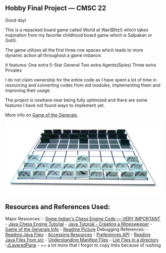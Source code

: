 ## Hobby Final Project — CMSC 22

Good day! 

This is a repacked board game called World at War(Blitz!) which takes inspiration from my favorite childhood
board game which is Salpakan or GotG.

The game utilizes all the first three row spaces which leads to more dynamic action all throughout a game instance.

It features:
One extra 5-Star General
Two extra Agents(Spies)
Three extra Privates

I do not claim ownership for the entire code as I have spent a lot of time in resourcing and converting codes from old
modules, implementing them and improving their usage. 

The project is nowhere near being fully optimized and there are some features I have not found ways to implement yet.

More info on [Game of the Generals](http://www.geekyhobbies.com/game-of-the-generals-aka-salpakan-review-and-rules/).

![Game of the Generals](./gog2.png)

## Resources and References Used:

Major Resources:
    - [Some Indian's Chess Engine Code — VERY IMPORTANT](https://github.com/amir650/AxisWidow-Chess)
    - [Java Chess Engine Tutorial](https://www.youtube.com/watch?v=h8fSdSUKttk&list=PLOJzCFLZdG4zk5d-1_ah2B4kqZSeIlWtt)
    - [Java Tutorial - Creating a Minesweeper](https://www.youtube.com/watch?v=RFpJp62ZoY8&list=PLGxHvpw-PAk6QvPw0fYe8bks31GRKvymK)
    - [Game of the Generals Info](http://www.geekyhobbies.com/game-of-the-generals-aka-salpakan-review-and-rules/)
    - [Readme Picture](https://manigerz34.files.wordpress.com/2010/06/game_of_the_generals_board1.png)
Debugging References:
    - [Reading Java Files](https://www.baeldung.com/reading-file-in-java)
    - [Accessing Resources](https://docs.oracle.com/javase/8/docs/technotes/guides/lang/resources.html)
    - [Preferences API](https://docs.oracle.com/javase/8/docs/technotes/guides/preferences/overview.html)
    - [Reading Java Files from src](https://mkyong.com/java/java-read-a-file-from-resources-folder/)
    - [Understanding Manifest Files](https://www.baeldung.com/java-jar-manifest#:~:text=The%20Manifest%20File,INF%20directory%20in%20the%20JAR.)
    - [List Files in a directory](https://stackabuse.com/java-list-files-in-a-directory/)
    -[JLayeredPane](https://docs.oracle.com/javase/7/docs/api/javax/swing/JLayeredPane.html#:~:text=JLayeredPane%20adds%20depth%20to%20a,on%20top%22%20of%20other%20components.)
    - ++ a lot more that I forgot to copy links because of rushing